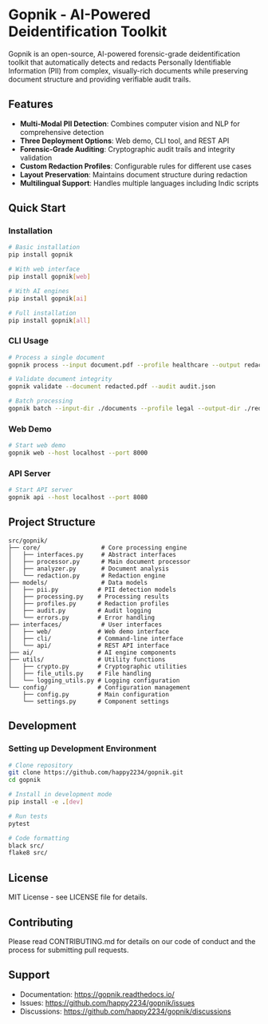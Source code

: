 # Gopnik - AI-Powered Deidentification Toolkit

Gopnik is an open-source, AI-powered forensic-grade deidentification toolkit that automatically detects and redacts Personally Identifiable Information (PII) from complex, visually-rich documents while preserving document structure and providing verifiable audit trails.

## Features

- **Multi-Modal PII Detection**: Combines computer vision and NLP for comprehensive detection
- **Three Deployment Options**: Web demo, CLI tool, and REST API
- **Forensic-Grade Auditing**: Cryptographic audit trails and integrity validation
- **Custom Redaction Profiles**: Configurable rules for different use cases
- **Layout Preservation**: Maintains document structure during redaction
- **Multilingual Support**: Handles multiple languages including Indic scripts

## Quick Start

### Installation

```bash
# Basic installation
pip install gopnik

# With web interface
pip install gopnik[web]

# With AI engines
pip install gopnik[ai]

# Full installation
pip install gopnik[all]
```

### CLI Usage

```bash
# Process a single document
gopnik process --input document.pdf --profile healthcare --output redacted.pdf

# Validate document integrity
gopnik validate --document redacted.pdf --audit audit.json

# Batch processing
gopnik batch --input-dir ./documents --profile legal --output-dir ./redacted
```

### Web Demo

```bash
# Start web demo
gopnik web --host localhost --port 8000
```

### API Server

```bash
# Start API server
gopnik api --host localhost --port 8080
```

## Project Structure

```
src/gopnik/
├── core/                 # Core processing engine
│   ├── interfaces.py     # Abstract interfaces
│   ├── processor.py      # Main document processor
│   ├── analyzer.py       # Document analysis
│   └── redaction.py      # Redaction engine
├── models/               # Data models
│   ├── pii.py           # PII detection models
│   ├── processing.py    # Processing results
│   ├── profiles.py      # Redaction profiles
│   ├── audit.py         # Audit logging
│   └── errors.py        # Error handling
├── interfaces/           # User interfaces
│   ├── web/             # Web demo interface
│   ├── cli/             # Command-line interface
│   └── api/             # REST API interface
├── ai/                  # AI engine components
├── utils/               # Utility functions
│   ├── crypto.py        # Cryptographic utilities
│   ├── file_utils.py    # File handling
│   └── logging_utils.py # Logging configuration
└── config/              # Configuration management
    ├── config.py        # Main configuration
    └── settings.py      # Component settings
```

## Development

### Setting up Development Environment

```bash
# Clone repository
git clone https://github.com/happy2234/gopnik.git
cd gopnik

# Install in development mode
pip install -e .[dev]

# Run tests
pytest

# Code formatting
black src/
flake8 src/
```

## License

MIT License - see LICENSE file for details.

## Contributing

Please read CONTRIBUTING.md for details on our code of conduct and the process for submitting pull requests.

## Support

- Documentation: https://gopnik.readthedocs.io/
- Issues: https://github.com/happy2234/gopnik/issues
- Discussions: https://github.com/happy2234/gopnik/discussions